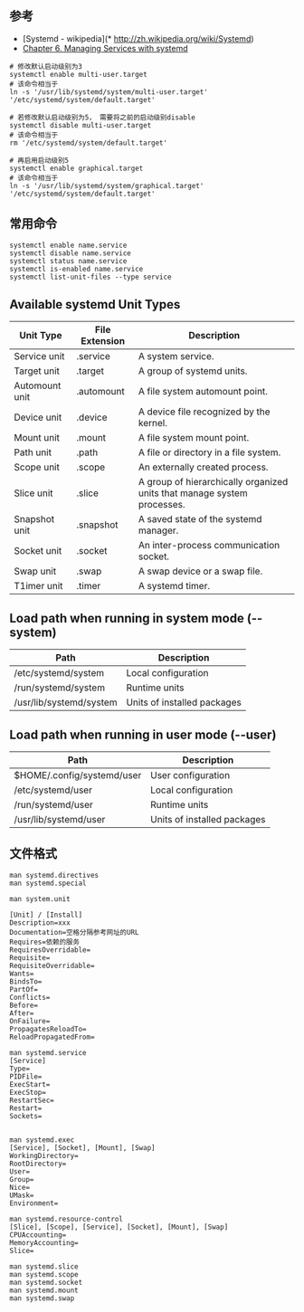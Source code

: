 ## 参考

* [Systemd - wikipedia](* http://zh.wikipedia.org/wiki/Systemd)
* [Chapter 6. Managing Services with systemd](https://access.redhat.com/documentation/en-US/Red_Hat_Enterprise_Linux/7/html/System_Administrators_Guide/chap-Managing_Services_with_systemd.html)

```
# 修改默认启动级别为3
systemctl enable multi-user.target
# 该命令相当于
ln -s '/usr/lib/systemd/system/multi-user.target' '/etc/systemd/system/default.target'

# 若修改默认启动级别为5， 需要将之前的启动级别disable
systemctl disable multi-user.target
# 该命令相当于
rm '/etc/systemd/system/default.target'

# 再启用启动级别5
systemctl enable graphical.target
# 该命令相当于
ln -s '/usr/lib/systemd/system/graphical.target' '/etc/systemd/system/default.target'
```

## 常用命令

```
systemctl enable name.service
systemctl disable name.service
systemctl status name.service
systemctl is-enabled name.service
systemctl list-unit-files --type service
```


## Available systemd Unit Types
|Unit Type      |File Extension     |Description|
|---------------|-------------------|-----------|
|Service unit   |.service           |A system service.|
|Target unit    |.target            |A group of systemd units.|
|Automount unit |.automount         |A file system automount point.|
|Device unit    |.device            |A device file recognized by the kernel.|
|Mount unit     |.mount             |A file system mount point.|
|Path unit      |.path              |A file or directory in a file system.|
|Scope unit     |.scope             |An externally created process.|
|Slice unit     |.slice             |A group of hierarchically organized units that manage system processes.|
|Snapshot unit  |.snapshot          |A saved state of the systemd manager.|
|Socket unit    |.socket            |An inter-process communication socket.|
|Swap unit      |.swap              |A swap device or a swap file.|
|T1imer unit    |.timer             |A systemd timer. |

## Load path when running in system mode (--system)

|Path                    | Description                 |
|------------------------|-----------------------------|
|/etc/systemd/system     | Local configuration         |
|/run/systemd/system     | Runtime units               |
|/usr/lib/systemd/system | Units of installed packages |


##  Load path when running in user mode (--user)

|Path                       | Description                 |
|---------------------------|-----------------------------|
|$HOME/.config/systemd/user | User configuration          |
|/etc/systemd/user          | Local configuration         |
|/run/systemd/user          | Runtime units               |
|/usr/lib/systemd/user      | Units of installed packages |



## 文件格式 

```
man systemd.directives
man systemd.special

man system.unit

[Unit] / [Install]
Description=xxx
Documentation=空格分隔参考网址的URL
Requires=依赖的服务
RequiresOverridable=
Requisite=
RequisiteOverridable=
Wants=
BindsTo=
PartOf=
Conflicts=
Before=
After=
OnFailure=
PropagatesReloadTo=
ReloadPropagatedFrom=

man systemd.service
[Service]
Type=
PIDFile=
ExecStart=
ExecStop=
RestartSec=
Restart=
Sockets=


man systemd.exec
[Service], [Socket], [Mount], [Swap]
WorkingDirectory=
RootDirectory=
User=
Group=
Nice=
UMask=
Environment=

man systemd.resource-control
[Slice], [Scope], [Service], [Socket], [Mount], [Swap]
CPUAccounting=
MemoryAccounting=
Slice=

man systemd.slice
man systemd.scope
man systemd.socket
man systemd.mount
man systemd.swap

```